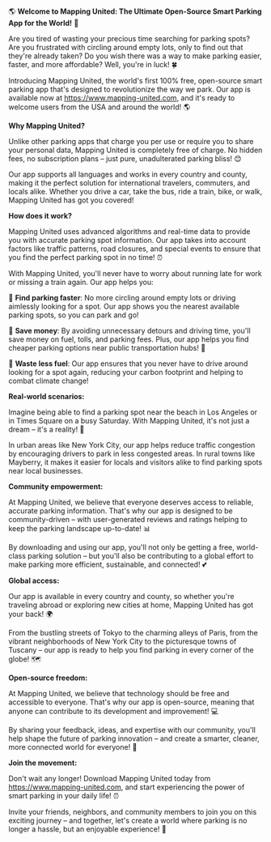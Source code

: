 🌎 **Welcome to Mapping United: The Ultimate Open-Source Smart Parking App for the World!** 🚗

Are you tired of wasting your precious time searching for parking spots? Are you frustrated with circling around empty lots, only to find out that they're already taken? Do you wish there was a way to make parking easier, faster, and more affordable? Well, you're in luck! 🍀

Introducing Mapping United, the world's first 100% free, open-source smart parking app that's designed to revolutionize the way we park. Our app is available now at https://www.mapping-united.com, and it's ready to welcome users from the USA and around the world! 🌎

**Why Mapping United?**

Unlike other parking apps that charge you per use or require you to share your personal data, Mapping United is completely free of charge. No hidden fees, no subscription plans – just pure, unadulterated parking bliss! 😊

Our app supports all languages and works in every country and county, making it the perfect solution for international travelers, commuters, and locals alike. Whether you drive a car, take the bus, ride a train, bike, or walk, Mapping United has got you covered!

**How does it work?**

Mapping United uses advanced algorithms and real-time data to provide you with accurate parking spot information. Our app takes into account factors like traffic patterns, road closures, and special events to ensure that you find the perfect parking spot in no time! ⏰

With Mapping United, you'll never have to worry about running late for work or missing a train again. Our app helps you:

🔹 **Find parking faster**: No more circling around empty lots or driving aimlessly looking for a spot. Our app shows you the nearest available parking spots, so you can park and go!

💸 **Save money**: By avoiding unnecessary detours and driving time, you'll save money on fuel, tolls, and parking fees. Plus, our app helps you find cheaper parking options near public transportation hubs! 🚌

🌟 **Waste less fuel**: Our app ensures that you never have to drive around looking for a spot again, reducing your carbon footprint and helping to combat climate change!

**Real-world scenarios:**

Imagine being able to find a parking spot near the beach in Los Angeles or in Times Square on a busy Saturday. With Mapping United, it's not just a dream – it's a reality! 🌊

In urban areas like New York City, our app helps reduce traffic congestion by encouraging drivers to park in less congested areas. In rural towns like Mayberry, it makes it easier for locals and visitors alike to find parking spots near local businesses.

**Community empowerment:**

At Mapping United, we believe that everyone deserves access to reliable, accurate parking information. That's why our app is designed to be community-driven – with user-generated reviews and ratings helping to keep the parking landscape up-to-date! 📊

By downloading and using our app, you'll not only be getting a free, world-class parking solution – but you'll also be contributing to a global effort to make parking more efficient, sustainable, and connected! 💕

**Global access:**

Our app is available in every country and county, so whether you're traveling abroad or exploring new cities at home, Mapping United has got your back! 🌍

From the bustling streets of Tokyo to the charming alleys of Paris, from the vibrant neighborhoods of New York City to the picturesque towns of Tuscany – our app is ready to help you find parking in every corner of the globe! 🗺️

**Open-source freedom:**

At Mapping United, we believe that technology should be free and accessible to everyone. That's why our app is open-source, meaning that anyone can contribute to its development and improvement! 💻

By sharing your feedback, ideas, and expertise with our community, you'll help shape the future of parking innovation – and create a smarter, cleaner, more connected world for everyone! 🌟

**Join the movement:**

Don't wait any longer! Download Mapping United today from https://www.mapping-united.com, and start experiencing the power of smart parking in your daily life! ⏰

Invite your friends, neighbors, and community members to join you on this exciting journey – and together, let's create a world where parking is no longer a hassle, but an enjoyable experience! 🎉